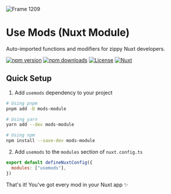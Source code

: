 ![Frame 1209](https://github.com/jrmymbtlr/usemods/assets/24998792/e2dda730-da67-448d-b1c8-bad447c5fa5b)

# Use Mods (Nuxt Module)
Auto-imported functions and modifiers for zippy Nuxt developers. 

[![npm version][npm-version-src]][npm-version-href]
[![npm downloads][npm-downloads-src]][npm-downloads-href]
[![License][license-src]][license-href]
[![Nuxt][nuxt-src]][nuxt-href]

<!-- Badges -->
[npm-version-src]: https://img.shields.io/npm/v/usemods-nuxt/latest.svg?style=flat&colorA=18181B&colorB=28CF8D
[npm-version-href]: https://npmjs.com/package/usemods-nuxt

[npm-downloads-src]: https://img.shields.io/npm/dm/usemods-nuxt.svg?style=flat&colorA=18181B&colorB=28CF8D
[npm-downloads-href]: https://npmjs.com/package/usemods-nuxt

[license-src]: https://img.shields.io/npm/l/usemods-nuxt.svg?style=flat&colorA=18181B&colorB=28CF8D
[license-href]: https://npmjs.com/package/usemods-nuxt

[nuxt-src]: https://img.shields.io/badge/Nuxt-18181B?logo=nuxt.js
[nuxt-href]: https://nuxt.com

## Quick Setup

1. Add `usemods` dependency to your project

```bash
# Using pnpm
pnpm add -D mods-module

# Using yarn
yarn add --dev mods-module

# Using npm
npm install --save-dev mods-module
```

2. Add `usemods` to the `modules` section of `nuxt.config.ts`

```js
export default defineNuxtConfig({
  modules: ["usemods"],
})
```

That's it! You've got every mod in your Nuxt app ✨
